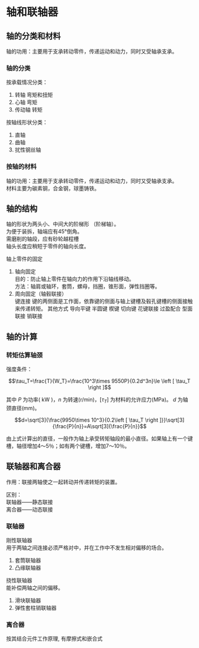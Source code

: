 # 轴和联轴器

## 轴的分类和材料

轴的功用：主要用于支承转动零件，传递运动和动力，同时又受轴承支承。

### 轴的分类

按承载情况分类：

1. 转轴 弯矩和扭矩
2. 心轴 弯矩
3. 传动轴 转矩

按轴线形状分类：

1. 直轴
2. 曲轴
3. 扰性钢丝轴

### 按轴的材料

轴的功用：主要用于支承转动零件，传递运动和动力，同时又受轴承支承。  
材料主要为碳素钢，合金钢，球墨铸铁。

## 轴的结构

轴的形状为两头小、中间大的阶梯形 （阶梯轴）。  
为便于装拆，轴端应有45°倒角。  
需磨削的轴段，应有砂轮越程槽  
轴头长度应稍短于零件的轴向长度。  

轴上零件的固定  

1. 轴向固定  
目的：防止轴上零件在轴向力的作用下沿轴线移动。  
方法：轴肩或轴环，套筒，螺母，挡圈，锥形面，弹性挡圈等。
2. 周向固定（轴毂联接）  
键连接  键的两侧面是工作面，依靠键的侧面与轴上键槽及毂孔键槽的侧面接触来传递转矩。
其他方式 导向平键 半圆键 楔键 切向键 花键联接 过盈配合 型面联接 销联接

## 轴的计算

### 转矩估算轴颈

强度条件：

$$\tau_T=\frac{T}{W_T}=\frac{10^3\times 9550P}{0.2d^3n}\le \left [ \tau_T \right ]$$

其中 $P$ 为功率( kW )，$n$ 为转速(r/min)，$\left [ \tau_T \right ]$ 为材料的允许应力(MPa)。 $d$ 为轴颈直径(mm)。

$$d=\sqrt[3]{\frac{9950\times 10^3}{0.2\left [ \tau_T \right ]}}\sqrt[3]{\frac{P}{n}}=A\sqrt[3]{\frac{P}{n}}$$  

由上式计算出的直径，一般作为轴上承受转矩轴段的最小直径。如果轴上有一个键槽，轴径增加4～5％；如有两个键槽，增加7～10％。

## 联轴器和离合器

作用：联接两轴使之一起转动并传递转矩的装置。  

区别：  
联轴器——静态联接  
离合器——动态联接

### 联轴器

刚性联轴器  
用于两轴之间连接必须严格对中，并在工作中不发生相对偏移的场合。

1. 套筒联轴器
2. 凸缘联轴器

挠性联轴器  
能补偿两轴之间的偏移。  

1. 滑块联轴器
2. 弹性套柱销联轴器  

### 离合器

按其结合元件工作原理, 有摩擦式和嵌合式

